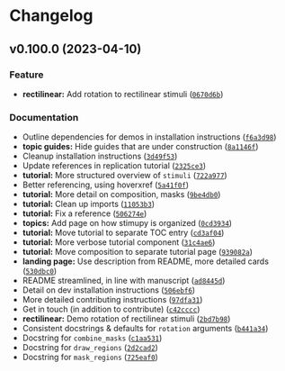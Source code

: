 # Changelog

<!--next-version-placeholder-->

## v0.100.0 (2023-04-10)
### Feature
* **rectilinear:** Add rotation to rectilinear stimuli ([`0670d6b`](https://github.com/computational-psychology/stimupy/commit/0670d6b07b201fd0f4c0c3f8d4af6480351d2f09))

### Documentation
* Outline dependencies for demos in installation instructions ([`f6a3d98`](https://github.com/computational-psychology/stimupy/commit/f6a3d981d9e43c5567dd6237230819fc60b60403))
* **topic guides:** Hide guides that are under construction ([`8a1146f`](https://github.com/computational-psychology/stimupy/commit/8a1146fb7968227b9add217fa0b54b2e63ccfd3c))
* Cleanup installation instructions ([`3d49f53`](https://github.com/computational-psychology/stimupy/commit/3d49f53d7fbcb8018ce5811f1a0ab67bae75c132))
* Update references in replication tutorial ([`2325ce3`](https://github.com/computational-psychology/stimupy/commit/2325ce37b86e8641379ba4e8412ca45251de3033))
* **tutorial:** More structured overview of `stimuli` ([`722a977`](https://github.com/computational-psychology/stimupy/commit/722a97799997d091f3445c7e7b8a71446a7bfb45))
* Better referencing, using hoverxref ([`5a41f0f`](https://github.com/computational-psychology/stimupy/commit/5a41f0f7e24aab0349f97faca5fed3c925997adc))
* **tutorial:** More detail on composition, masks ([`9be4db0`](https://github.com/computational-psychology/stimupy/commit/9be4db035c37c921aefc846c89e286ad8fba56cc))
* **tutorial:** Clean up imports ([`11053b3`](https://github.com/computational-psychology/stimupy/commit/11053b373cf98567a4a786a34d4db464efb57759))
* **tutorial:** Fix a reference ([`506274e`](https://github.com/computational-psychology/stimupy/commit/506274ef9002cb217f466e60de45f4a7eb6d9bd1))
* **topics:** Add page on how stimupy is organized ([`0cd3934`](https://github.com/computational-psychology/stimupy/commit/0cd39345f0647648ca37e629fad568cd124c867e))
* **tutorial:** Move tutorial to separate TOC entry ([`cd3af04`](https://github.com/computational-psychology/stimupy/commit/cd3af04c78c25eef6f0ff4e3243365ee6620da1d))
* **tutorial:** More verbose tutorial component ([`31c4ae6`](https://github.com/computational-psychology/stimupy/commit/31c4ae69223ba8c507155010ed509c462c4b80b1))
* **tutorial:** Move composition to separate tutorial page ([`939082a`](https://github.com/computational-psychology/stimupy/commit/939082a5a69f6ccdc087d1e7c5ebb1ae530128c4))
* **landing page:** Use description from README, more detailed cards ([`530dbc0`](https://github.com/computational-psychology/stimupy/commit/530dbc0d2997d4e94ae9a23f6457c05a669099c6))
* README streamlined, in line with manuscript ([`ad8445d`](https://github.com/computational-psychology/stimupy/commit/ad8445d55955044e57ab494ddbbf5889d7b70653))
* Detail on dev installation instructions ([`506ebf6`](https://github.com/computational-psychology/stimupy/commit/506ebf6ba60e2afc7c2e76434a03ac766bf48cff))
* More detailed contributing instructions ([`97dfa31`](https://github.com/computational-psychology/stimupy/commit/97dfa313f979fd24fc762cb485ec58f6ac293082))
* Get in touch (in addition to contribute) ([`c42cccc`](https://github.com/computational-psychology/stimupy/commit/c42ccccbfa162f4231a18a274a2715476f631716))
* **rectilinear:** Demo rotation of rectilinear stimuli ([`2bd7b98`](https://github.com/computational-psychology/stimupy/commit/2bd7b9861373b0680884c383c03c7ec00e37cc4a))
* Consistent docstrings & defaults for `rotation` arguments ([`b441a34`](https://github.com/computational-psychology/stimupy/commit/b441a3437c0b7127b060fc36cbed43d03c90cba4))
* Docstring for `combine_masks` ([`c1aa531`](https://github.com/computational-psychology/stimupy/commit/c1aa5314536aef4bb974c7265f201c46875a69bf))
* Docstring for `draw_regions` ([`2d2cad2`](https://github.com/computational-psychology/stimupy/commit/2d2cad2b5da102b127f40f21f82355ed5f9dee36))
* Docstring for `mask_regions` ([`725eaf0`](https://github.com/computational-psychology/stimupy/commit/725eaf0863a9c72b61d49d7a8f4db2bb74d7181b))
